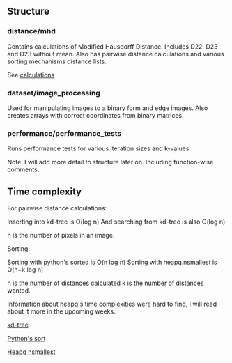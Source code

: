 ## Structure

### distance/mhd

Contains calculations of Modified Hausdorff Distance. Includes D22, D23 and D23 without mean. Also has pairwise distance calculations and various sorting mechanisms distance lists.

See [calculations](http://citeseerx.ist.psu.edu/viewdoc/download;jsessionid=9686DAF6AAA355EAE3F31A53B42076EA?doi=10.1.1.1.8155&rep=rep1&type=pdf)

### dataset/image_processing

Used for manipulating images to a binary form and edge images. Also creates arrays with correct coordinates from binary matrices.

### performance/performance_tests

Runs performance tests for various iteration sizes and k-values.

Note: I will add more detail to structure later on. Including function-wise comments.

## Time complexity

For pairwise distance calculations:

Inserting into kd-tree is O(log n)
And searching from kd-tree is also O(log n)

n is the number of pixels in an image.

Sorting:

Sorting with python's sorted is O(n log n)
Sorting with heapq.nsmallest is O(n+k log n)

n is the number of distances calculated
k is the number of distances wanted.

Information about heapq's time complexities were hard to find, I will read about it more in the upcoming weeks.

[kd-tree](https://en.wikipedia.org/wiki/K-d_tree)

[Python's sort](https://drops.dagstuhl.de/opus/volltexte/2018/9467/pdf/LIPIcs-ESA-2018-4.pdf)

[Heapq nsmallest](https://johnlekberg.com/blog/2020-11-01-stdlib-heapq.html)
